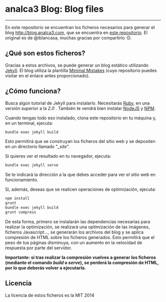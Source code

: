 # analca3 Blog: Blog files
***

En este repositorio se encuentran los ficheros necesarios para generar el blog http://blog.analca3.com,
que se encuentra en [este repositorio](). El original es de @iblancasa, muchas
gracias por compartirlo :D.

## ¿Qué son estos ficheros?
Gracias a estos archivos, se puede generar un blog estático utilizando  [Jekyll](https://jekyllrb.com/). El blog utiliza la plantilla [Minimal Mistakes](http://mmistakes.github.io/minimal-mistakes) (cuyo repositorio puedes visitar en el enlace antes proporcionado).


## ¿Cómo funciona?
Busca algún tutorial de Jekyll para instalarlo. Necesitarás [Ruby](https://www.ruby-lang.org/), en una versión superior a la *2.0* .
También te vendrá bien instalar [NodeJS](https://nodejs.org/) y [NPM](https://www.npmjs.com/).

Cuando tengas todo eso instalado, clona este repositorio en tu máquina y, en un terminal, ejecuta:

```bash
bundle exec jekyll build
```

Esto permitirá que se construyan los ficheros del sitio web y se depositen en un directorio llamado "*_site*".

Si quieres ver el resultado en tu navegador, ejecuta:

```bash
bundle exec jekyll serve
```

Se te indicará la dirección a la que debes acceder para ver el sitio web en funcionamiento.

Si, además, deseas que se realicen operaciones de optimización, ejecuta:

```bash
npm install
grunt
bundle exec jekyll build
grunt compress
```

De esta forma, primero se instalarán las dependencias necesarias para realizar la optimización, se realizará una optimización de las imágenes, ficheros Javascript..., se generarán los archivos del blog y se aplica compresión de HTML sobre los ficheros generados. Esto permitirá que el peso de tus páginas disminuya, con un aumento en la velocidad de respuesta por parte del servidor.

**Importante: si tras realizar la compresión vuelves a generar los ficheros (mediante el comando *build* o *serve*), se perderá la compresión de HTML, por lo que deberás volver a ejecutarla.**


## Licencia
La licencia de estos ficheros es la MIT 2014
